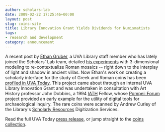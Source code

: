 ```yaml
---
author: scholars-lab
date: 2009-02-22 17:25:46+00:00
layout: post
slug: coins-site
title: Library Innovation Grant Yields Dividends for Numismatists
tags:
- research and development
category: announcement
---
```


<!-- ![Ethan in the SLab](http://farm4.static.flickr.com/3614/3300810539_6e6f755e21.jpg) -->

A recent post by [Ethan Gruber](/people/ethan-gruber/), a UVA Library staff member who has lately joined the Scholars' Lab team, detailed [his experiments](https://scholarslab.lib.virginia.edu/blog/research-applications-for-3d-models-in-art-history/) with 3-dimensional modeling to re-contextualize Roman mosaics -- right down to the interplay of light and shadow in ancient villas.  Now Ethan's work on creating a scholarly interface for the study of Greek and Roman coins has been [profiled in UVA Today](http://www.virginia.edu/uvatoday/newsRelease.php?id=7810).  This project came about through an internal UVA Library Innovation Grant and was undertaken in consultation with Art History professor John Dobbins, a 1994 [IATH](http://iath.virginia.edu) Fellow, whose [Pompeii Forum](http://pompeii.virginia.edu/) project provided an early example for the utility of digital tools for archaeological inquiry.  The rare coins were scanned by Andrew Curley of the Library's [Scholarly Resources](http://lib.virginia.edu/scholarlyresources/) Digitization Services.


<!-- 

Photo credit: Dan Addison.  
 -->
Read the full UVA Today [press release](http://www.virginia.edu/uvatoday/newsRelease.php?id=7810), or jump straight to the [coins collection](http://coins.lib.virginia.edu/).
